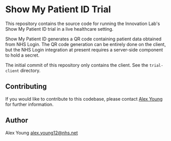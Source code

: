 # Show My Patient ID Trial

This repository contains the source code for running the Innovation Lab's Show My Patient ID trial in a live healthcare setting.

Show My Patient ID generates a QR code containing patient data obtained from NHS Login.  The QR code generation can be entirely done on the client, but the NHS Login integration at present requires a server-side component to hold a secret.

The initial commit of this repository only contains the client.  See the `trial-client` directory.

## Contributing

If you would like to contribute to this codebase, please contact [Alex Young](alex.young12@nhs.net) for further information.

## Author

Alex Young <alex.young12@nhs.net>
